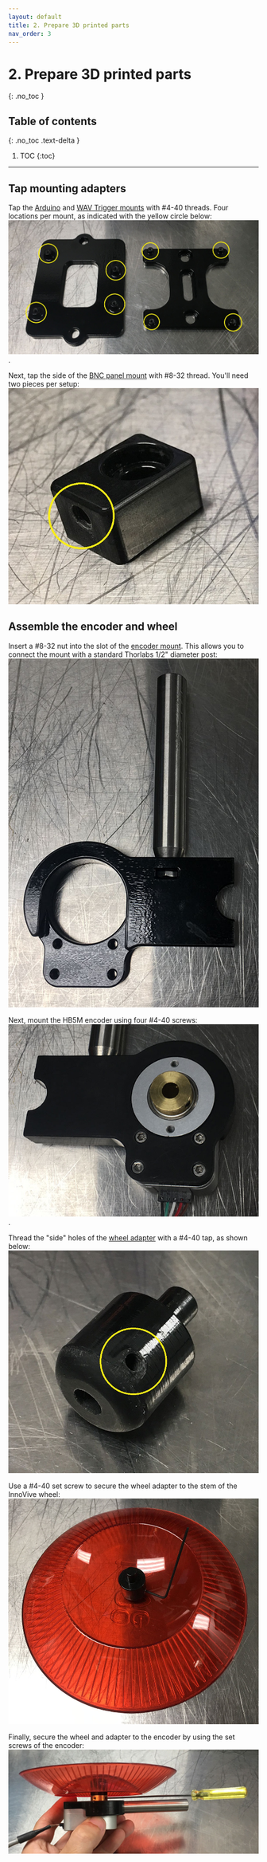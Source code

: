 ```yaml
---
layout: default
title: 2. Prepare 3D printed parts
nav_order: 3
---
```


# 2. Prepare 3D printed parts
{: .no_toc }

## Table of contents
{: .no_toc .text-delta }

1. TOC
{:toc}

---

## Tap mounting adapters

Tap the [Arduino](https://github.com/kimtonyhyun/active_avoidance/blob/master/stl/arduino_mega_mount.stl) and [WAV Trigger mounts](https://github.com/kimtonyhyun/active_avoidance/blob/master/stl/wavtrig_mount_rev2.stl) with #4-40 threads. Four locations per mount, as indicated with the yellow circle below:
![#4-40 tap locations for the Arduino and WAV Trigger mounts](arduino_wav_mounts.jpg).

Next, tap the side of the [BNC panel mount](https://github.com/kimtonyhyun/active_avoidance/blob/master/stl/aa_panel_adapter.stl) with #8-32 thread. You'll need two pieces per setup:
![#8-32 tap location for the BNC panel mount](panel_mount.jpg)

## Assemble the encoder and wheel

Insert a #8-32 nut into the slot of the [encoder mount](https://github.com/kimtonyhyun/active_avoidance/blob/master/stl/holder_usdigital_base.stl). This allows you to connect the mount with a standard Thorlabs 1/2" diameter post:
![Insert a #8-32 nut into the encoder mount slot](encoder_base_nut.jpg)

Next, mount the HB5M encoder using four #4-40 screws:
![Mount the HB5M encoder](encoder_base_top.jpg).

Thread the "side" holes of the [wheel adapter](https://github.com/kimtonyhyun/active_avoidance/blob/master/stl/wheel_adapter.stl) with a #4-40 tap, as shown below:
![Tap #4-40 holes on the side of the wheel adapter](wheel_adapter.jpg)

Use a #4-40 set screw to secure the wheel adapter to the stem of the InnoVive wheel:
![Secure the adapter to the InnoVive wheel](wheel_adapter_secure.jpg)

Finally, secure the wheel and adapter to the encoder by using the set screws of the encoder:
![Connect the wheel and adapter to the encoder](wheel_to_encoder.jpg)
